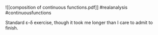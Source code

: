 ![[composition of continuous functions.pdf]] #realanalysis #continuousfunctions 

Standard ε-δ exercise, though it took me longer than I care to admit to finish.